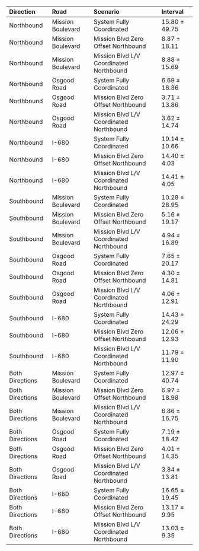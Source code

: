 | Direction       | Road              | Scenario                                | Interval      |
|:----------------|:------------------|:----------------------------------------|:--------------|
| Northbound      | Mission Boulevard | System Fully Coordinated                | 15.80 ± 49.75 |
| Northbound      | Mission Boulevard | Mission Blvd Zero Offset Northbound     | 8.87 ± 18.11  |
| Northbound      | Mission Boulevard | Mission Blvd L/V Coordinated Northbound | 8.88 ± 15.69  |
| Northbound      | Osgood Road       | System Fully Coordinated                | 6.69 ± 16.36  |
| Northbound      | Osgood Road       | Mission Blvd Zero Offset Northbound     | 3.71 ± 13.86  |
| Northbound      | Osgood Road       | Mission Blvd L/V Coordinated Northbound | 3.62 ± 14.74  |
| Northbound      | I-680             | System Fully Coordinated                | 19.14 ± 10.66 |
| Northbound      | I-680             | Mission Blvd Zero Offset Northbound     | 14.40 ± 4.03  |
| Northbound      | I-680             | Mission Blvd L/V Coordinated Northbound | 14.41 ± 4.05  |
| Southbound      | Mission Boulevard | System Fully Coordinated                | 10.28 ± 28.95 |
| Southbound      | Mission Boulevard | Mission Blvd Zero Offset Northbound     | 5.16 ± 19.17  |
| Southbound      | Mission Boulevard | Mission Blvd L/V Coordinated Northbound | 4.94 ± 16.89  |
| Southbound      | Osgood Road       | System Fully Coordinated                | 7.65 ± 20.17  |
| Southbound      | Osgood Road       | Mission Blvd Zero Offset Northbound     | 4.30 ± 14.81  |
| Southbound      | Osgood Road       | Mission Blvd L/V Coordinated Northbound | 4.06 ± 12.91  |
| Southbound      | I-680             | System Fully Coordinated                | 14.43 ± 24.29 |
| Southbound      | I-680             | Mission Blvd Zero Offset Northbound     | 12.06 ± 12.93 |
| Southbound      | I-680             | Mission Blvd L/V Coordinated Northbound | 11.79 ± 11.90 |
| Both Directions | Mission Boulevard | System Fully Coordinated                | 12.97 ± 40.74 |
| Both Directions | Mission Boulevard | Mission Blvd Zero Offset Northbound     | 6.97 ± 18.98  |
| Both Directions | Mission Boulevard | Mission Blvd L/V Coordinated Northbound | 6.86 ± 16.75  |
| Both Directions | Osgood Road       | System Fully Coordinated                | 7.19 ± 18.42  |
| Both Directions | Osgood Road       | Mission Blvd Zero Offset Northbound     | 4.01 ± 14.35  |
| Both Directions | Osgood Road       | Mission Blvd L/V Coordinated Northbound | 3.84 ± 13.81  |
| Both Directions | I-680             | System Fully Coordinated                | 16.65 ± 19.45 |
| Both Directions | I-680             | Mission Blvd Zero Offset Northbound     | 13.17 ± 9.95  |
| Both Directions | I-680             | Mission Blvd L/V Coordinated Northbound | 13.03 ± 9.35  |